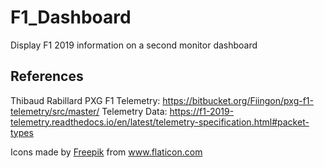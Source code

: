 # F1_Dashboard
Display F1 2019 information on a second monitor dashboard 

## References
Thibaud Rabillard PXG F1 Telemetry: https://bitbucket.org/Fiingon/pxg-f1-telemetry/src/master/
Telemetry Data: https://f1-2019-telemetry.readthedocs.io/en/latest/telemetry-specification.html#packet-types

<div>Icons made by <a href="https://www.flaticon.com/authors/freepik" title="Freepik">Freepik</a> from <a href="https://www.flaticon.com/" title="Flaticon">www.flaticon.com</a></div>
